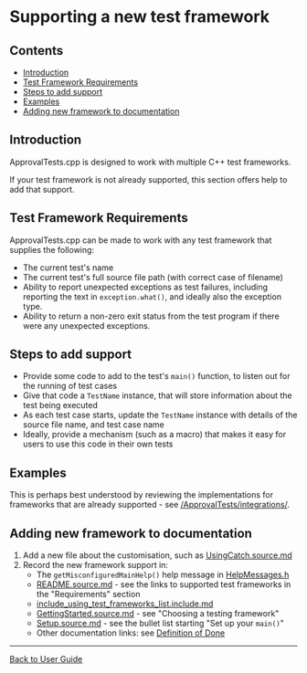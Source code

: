 <!--
GENERATED FILE - DO NOT EDIT
This file was generated by [MarkdownSnippets](https://github.com/SimonCropp/MarkdownSnippets).
Source File: /doc/mdsource/SupportingNewTestFramework.source.md
To change this file edit the source file and then execute ./run_markdown_templates.sh.
-->

<a id="top"></a>

# Supporting a new test framework

<!-- toc -->
## Contents

  * [Introduction](#introduction)
  * [Test Framework Requirements](#test-framework-requirements)
  * [Steps to add support](#steps-to-add-support)
  * [Examples](#examples)
  * [Adding new framework to documentation](#adding-new-framework-to-documentation)<!-- endtoc -->


## Introduction

ApprovalTests.cpp is designed to work with multiple C++ test frameworks.

If your test framework is not already supported, this section offers help to add that support. 

## Test Framework Requirements

ApprovalTests.cpp can be made to work with any test framework that supplies the following:

* The current test's name 
* The current test's full source file path (with correct case of filename) 
* Ability to report unexpected exceptions as test failures, including reporting the text in `exception.what()`, and ideally also the exception type.
* Ability to return a non-zero exit status from the test program if there were any unexpected exceptions.

## Steps to add support

* Provide some code to add to the test's `main()` function, to listen out for the running of test cases
* Give that code a `TestName` instance, that will store information about the test being executed
* As each test case starts, update the `TestName` instance with details of the source file name, and test case name
* Ideally, provide a mechanism (such as a macro) that makes it easy for users to use this code in their own tests

## Examples

This is perhaps best understood by reviewing the implementations for frameworks that are already supported - see [/ApprovalTests/integrations/](/ApprovalTests/integrations/).
 

## Adding new framework to documentation

1. Add a new file about the customisation, such as [UsingCatch.source.md](/doc/mdsource/UsingCatch.source.md#top)
2. Record the new framework support in:
    * The `getMisconfiguredMainHelp()` help message in [HelpMessages.h](/ApprovalTests/namers/HelpMessages.h)
    * [README.source.md](/mdsource/README.source.md#top) - see the links to supported test frameworks in the "Requirements" section
    * [include_using_test_frameworks_list.include.md](/doc/mdsource/include_using_test_frameworks_list.include.md#top)
    * [GettingStarted.source.md](/doc/mdsource/GettingStarted.source.md#top) - see "Choosing a testing framework"
    * [Setup.source.md](/doc/mdsource/Setup.source.md#top) - see the bullet list starting "Set up your `main()`"
    * Other documentation links: see [Definition of Done](/doc/Contributing.md#definition-of-done)


---

[Back to User Guide](/doc/README.md#top)
